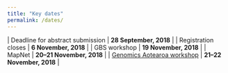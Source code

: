 ```yaml
---
title: "Key dates"
permalink: /dates/
---
```


| Deadline for abstract submission | **28 September, 2018** |
| Registration closes | **6 November, 2018** |
| GBS workshop | **19 November, 2018** |
| MapNet | **20–21 November, 2018** |
| [Genomics Aotearoa workshop](http://google.com) | **21–22 November, 2018** |
